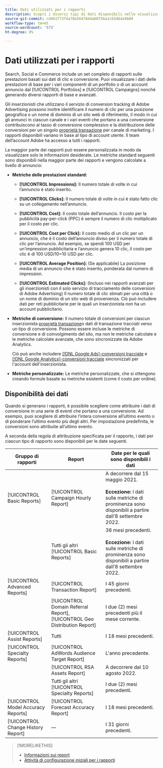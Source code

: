 ```yaml
---
title: Dati utilizzati per i rapporti
description: Scopri i diversi tipi di dati disponibili nelle visualizzazioni dati e nei rapporti personalizzati.
source-git-commit: cd461f73f4a70a5647844a6075ba1c65d64a9b04
workflow-type: tm+mt
source-wordcount: '573'
ht-degree: 0%

---
```


# Dati utilizzati per i rapporti

Search, Social e Commerce include un set completo di rapporti sulle prestazioni basati sui dati di clic e conversione. Puoi visualizzare i dati delle prestazioni di base per i vari componenti di un portfolio o di un account annuncio dal [!UICONTROL Portfolios] e [!UICONTROL Campaigns] nonché generando diversi rapporti di base e avanzati.

Gli inserzionisti che utilizzano il servizio di conversion tracking di Adobe Advertising possono inoltre identificare il numero di clic per una posizione geografica o un nome di dominio di un sito web di riferimento, il modo in cui gli annunci in ciascun canale e i vari eventi che portano a una conversione contribuiscono al tasso di conversione complessivo e la distribuzione delle conversioni per un singolo [proprietà transazione](/help/search-social-commerce/admin/transaction-properties/transaction-property-about.md) per canale di marketing. I rapporti disponibili variano in base al tipo di account utente. Il team dell’account Adobe ha accesso a tutti i rapporti.

La maggior parte dei rapporti può essere personalizzata in modo da visualizzare solo le informazioni desiderate. Le metriche standard seguenti sono disponibili nella maggior parte dei rapporti e vengono calcolate a livello di annuncio:

* **Metriche delle prestazioni standard:**

   * **[!UICONTROL Impressions]:** Il numero totale di volte in cui l’annuncio è stato inserito.

   * **[!UICONTROL Clicks]:** Il numero totale di volte in cui è stato fatto clic su un collegamento nell’annuncio.

   * **[!UICONTROL Cost]:** Il costo totale dell’annuncio. Il costo per la pubblicità pay-per-click (PPC) è sempre il numero di clic moltiplicato per il costo per clic.

   * **[!UICONTROL Cost per Click]:** Il costo medio di un clic per un annuncio, che è il costo dell’annuncio diviso per il numero totale di clic per l’annuncio. Ad esempio, se spendi 100 USD per un’impression pubblicitaria e l’annuncio genera 10 clic, il costo per clic è di 100 USD/10=10 USD per clic.

   * **[!UICONTROL Average Position]:** (Se applicabile) La posizione media di un annuncio che è stato inserito, ponderata dal numero di impression.

   * **[!UICONTROL Estimated Clicks]:** (Incluso nei rapporti avanzati per gli inserzionisti con il solo servizio di tracciamento delle conversioni di Adobe Advertising) Il numero totale di clic stimati per una città o un nome di dominio di un sito web di provenienza. Ciò può includere dati per reti pubblicitarie per le quali un inserzionista non ha un account pubblicitario.

* **Metriche di conversione:** Il numero totale di conversioni per ciascun inserzionista [proprietà transazione](/help/search-social-commerce/glossary.md#s-t)o dati di transazione tracciati verso un tipo di conversione. Possono essere incluse le metriche di conversione e di coinvolgimento del sito, ma non le metriche calcolate e le metriche calcolate avanzate, che sono sincronizzate da Adobe Analytics.

   Ciò può anche includere [[!DNL Google Ads]-conversioni tracciate](/help/search-social-commerce/campaign-management/introduction/google-conversion-data.md) e [[!DNL Google Analytics]-conversioni tracciate](/help/search-social-commerce/admin/data-sources/data-source-about.md) sincronizzati per l&#39;account dell&#39;inserzionista.

* **Metriche personalizzate:** Le metriche personalizzate, che si ottengono creando formule basate su metriche esistenti (come il costo per ordine).

## Disponibilità dei dati

Quando si generano i rapporti, è possibile scegliere come attribuire i dati di conversione in una serie di eventi che portano a una conversione. Ad esempio, puoi scegliere di attribuire l’intera conversione all’ultimo evento o di ponderare l’ultimo evento più degli altri. Per impostazione predefinita, le conversioni sono attribuite all’ultimo evento.

A seconda della regola di attribuzione specificata per il rapporto, i dati per ciascun tipo di rapporto sono disponibili per le date seguenti.

| Gruppo di rapporti | Report | Date per le quali sono disponibili i dati |
|---|---|---|
| [!UICONTROL Basic Reports] | [!UICONTROL Campaign Hourly Report] | A decorrere dal 15 maggio 2021.<br><br><b>Eccezione:</b> I dati sulle metriche di prominenza sono disponibili a partire dall’8 settembre 2022. |
|  | Tutti gli altri [!UICONTROL Basic Reports] | 36 mesi precedenti.<br><br><b>Eccezione:</b> I dati sulle metriche di prominenza sono disponibili a partire dall’8 settembre 2022. |
| [!UICONTROL Advanced Reports] | [!UICONTROL Transaction Report] | I 45 giorni precedenti. |
|  | [!UICONTROL Domain Referral Report], [!UICONTROL Geo Distribution Report] | I due (2) mesi precedenti più il mese corrente. |
| [!UICONTROL Assist Reports] | Tutti | I 18 mesi precedenti. |
| [!UICONTROL Specialty Reports] | [!UICONTROL AdWords Audience Target Report] | L&#39;anno precedente. |
|  | [!UICONTROL RSA Assets Report] | A decorrere dal 10 agosto 2022. |
|  | Tutti gli altri [!UICONTROL Specialty Reports] | I due (2) mesi precedenti. |
| [!UICONTROL Model Accuracy Reports] | [!UICONTROL Forecast Accuracy Report] | I 18 mesi precedenti. |
| [!UICONTROL Change History Report] | — | I 31 giorni precedenti. |

>[!MORELIKETHIS]
>
>* [Informazioni sui report](report-about.md)
>* [Attività di configurazione iniziali per i rapporti](initial-setup.md)

